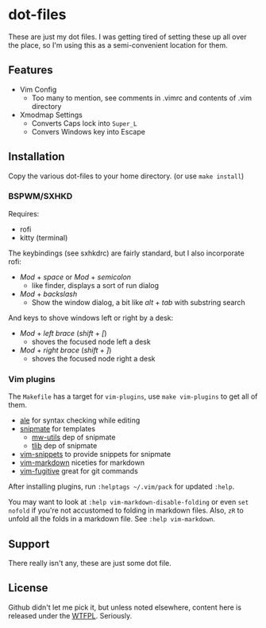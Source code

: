 dot-files
=========

These are just my dot files.  I was getting tired of setting these up all over
the place, so I'm using this as a semi-convenient location for them.

Features
--------

* Vim Config
    - Too many to mention, see comments in .vimrc and contents of .vim
      directory
* Xmodmap Settings
    - Converts Caps lock into `Super_L`
    - Convers Windows key into Escape

Installation
------------

Copy the various dot-files to your home directory. (or use `make install`)

### BSPWM/SXHKD

Requires:

 * rofi
 * kitty (terminal)

The keybindings (see sxhkdrc) are fairly standard, but I also incorporate rofi:

 * *Mod* + *space* or *Mod* + *semicolon*
    - like finder, displays a sort of run dialog
 * *Mod* + *backslash*
    - Show the window dialog, a bit like *alt* + *tab* with substring search

And keys to shove windows left or right by a desk:

 * *Mod* + *left brace* (*shift* + *[*)
     - shoves the focused node left a desk
 * *Mod* + *right brace* (*shift* + *]*)
     - shoves the focused node right a desk

### Vim plugins

The `Makefile` has a target for `vim-plugins`, use `make vim-plugins` to get
all of them.

 * [ale](https://github.com/w0rp/ale) for syntax checking while editing
 * [snipmate](https://github.com/garbas/vim-snipmate) for templates
    - [mw-utils](https://github.com/marcweber/vim-addon-mw-utils) dep of snipmate
    - [tlib](https://github.com/tomtom/tlib_vim) dep of snipmate
 * [vim-snippets](https://github.com/honza/vim-snippets) to provide snippets for snipmate
 * [vim-markdown](https://github.com/preservim/vim-markdown) niceties for markdown
 * [vim-fugitive](https://github.com/tpope/vim-fugitive) great for git commands

After installing plugins, run `:helptags ~/.vim/pack` for updated `:help`.

You may want to look at `:help vim-markdown-disable-folding` or even `set
nofold` if you're not accustomed to folding in markdown files.  Also, `zR` to
unfold all the folds in a markdown file.  See `:help vim-markdown`.

Support
-------

There really isn't any, these are just some dot file.

License
-------

Github didn't let me pick it, but unless noted elsewhere, content here is
released under the [WTFPL](http://www.wtfpl.net).  Seriously.
